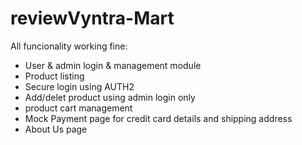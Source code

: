 # reviewVyntra-Mart
All funcionality working fine:
- User & admin login & management module
- Product listing 
- Secure login using AUTH2
- Add/delet product using admin login only
- product cart management
- Mock Payment page for credit card details and shipping address
- About Us page 

